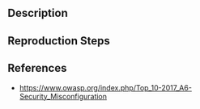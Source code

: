 ## Description


## Reproduction Steps


## References

- https://www.owasp.org/index.php/Top_10-2017_A6-Security_Misconfiguration


